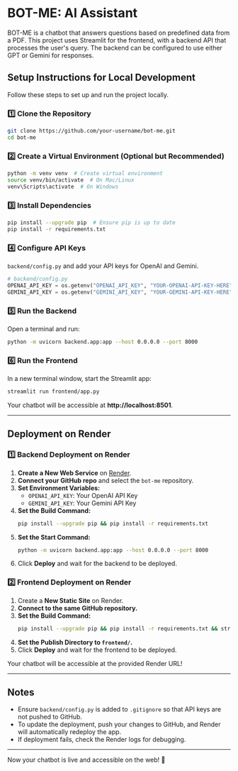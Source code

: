 # BOT-ME: AI Assistant

BOT-ME is a chatbot that answers questions based on predefined data from a PDF. 
This project uses Streamlit for the frontend, with a backend API that processes the user's query. 
The backend can be configured to use either GPT or Gemini for responses.

## **Setup Instructions for Local Development**

Follow these steps to set up and run the project locally.

### **1️⃣ Clone the Repository**
```bash
git clone https://github.com/your-username/bot-me.git
cd bot-me
```

### **2️⃣ Create a Virtual Environment (Optional but Recommended)**
```bash
python -m venv venv  # Create virtual environment
source venv/bin/activate  # On Mac/Linux
venv\Scripts\activate  # On Windows
```

### **3️⃣ Install Dependencies**
```bash
pip install --upgrade pip  # Ensure pip is up to date
pip install -r requirements.txt
```

### **4️⃣ Configure API Keys**
`backend/config.py` and add your API keys for OpenAI and Gemini.
```python
# backend/config.py
OPENAI_API_KEY = os.getenv("OPENAI_API_KEY", "YOUR-OPENAI-API-KEY-HERE")
GEMINI_API_KEY = os.getenv("GEMINI_API_KEY", "YOUR-GEMINI-API-KEY-HERE")
```

### **5️⃣ Run the Backend**
Open a terminal and run:
```bash
python -m uvicorn backend.app:app --host 0.0.0.0 --port 8000
```

### **6️⃣ Run the Frontend**
In a new terminal window, start the Streamlit app:
```bash
streamlit run frontend/app.py
```

Your chatbot will be accessible at **http://localhost:8501**.

---

## **Deployment on Render**

### **1️⃣ Backend Deployment on Render**
1. **Create a New Web Service** on [Render](https://render.com/).
2. **Connect your GitHub repo** and select the `bot-me` repository.
3. **Set Environment Variables:**
   - `OPENAI_API_KEY`: Your OpenAI API Key
   - `GEMINI_API_KEY`: Your Gemini API Key
4. **Set the Build Command:**
   ```bash
   pip install --upgrade pip && pip install -r requirements.txt
   ```
5. **Set the Start Command:**
   ```bash
   python -m uvicorn backend.app:app --host 0.0.0.0 --port 8000
   ```
6. Click **Deploy** and wait for the backend to be deployed.

### **2️⃣ Frontend Deployment on Render**
1. Create a **New Static Site** on Render.
2. **Connect to the same GitHub repository.**
3. **Set the Build Command:**
   ```bash
   pip install --upgrade pip && pip install -r requirements.txt && streamlit run frontend/app.py --server.port 8501 --server.address 0.0.0.0
   ```
4. **Set the Publish Directory to `frontend/`.**
5. Click **Deploy** and wait for the frontend to be deployed.

Your chatbot will be accessible at the provided Render URL!

---

## **Notes**
- Ensure `backend/config.py` is added to `.gitignore` so that API keys are not pushed to GitHub.
- To update the deployment, push your changes to GitHub, and Render will automatically redeploy the app.
- If deployment fails, check the Render logs for debugging.

---

Now your chatbot is live and accessible on the web! 🚀
